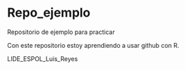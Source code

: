 # Repo_ejemplo
Repositorio de ejemplo para practicar

Con este repositorio estoy aprendiendo a usar github con R.


LIDE_ESPOL_Luis_Reyes